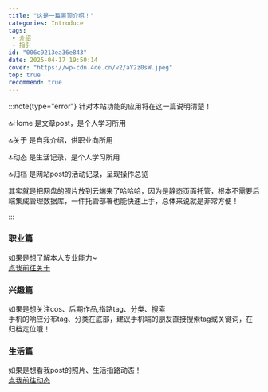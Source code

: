 ```yaml
---
title: "这是一篇置顶介绍！"
categories: Introduce
tags: 
 - 介绍
 - 指引     
id: "006c9213ea36e843"
date: 2025-04-17 19:50:14
cover: "https://wp-cdn.4ce.cn/v2/aY2z0sW.jpeg"
top: true
recommend: true
---
```


:::note{type="error"}
针对本站功能的应用将在这一篇说明清楚！<p>

🔝Home 是文章post，是个人学习所用 <p>
🔝关于 是自我介绍，供职业向所用 <p>
🔝动态 是生活记录，是个人学习所用 <p>
🔝归档 是网站post的活动记录，呈现操作总览 <p>

其实就是把网盘的照片放到云端来了哈哈哈，因为是静态页面托管，根本不需要后端集成管理数据库，一件托管部署也能快速上手，总体来说就是非常方便！

:::

### 职业篇
如果是想了解本人专业能力~<br>
[点我前往关于](https://demure.pages.dev/about/)


### 兴趣篇
 如果是想关注cos、后期作品,指路tag、分类、搜索<br>
手机的响应分布tag、分类在底部，建议手机端的朋友直接搜索tag或关键词，在归档定位哦！


### 生活篇
 如果是想看我post的照片、生活指路动态！<br>
[点我前往动态](https://demure.pages.dev/talking/)